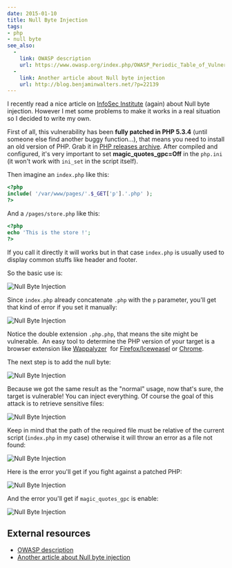 ```yaml
---
date: 2015-01-10
title: Null Byte Injection
tags:
- php
- null byte
see_also:
  -
    link: OWASP description
    url: https://www.owasp.org/index.php/OWASP_Periodic_Table_of_Vulnerabilities_-_Null_Byte_Injection
  -
    link: Another article about Null byte injection
    url: http://blog.benjaminwalters.net/?p=22139
---
```

I recently read a nice article on [InfoSec Institute](http://resources.infosecinstitute.com/null-byte-injection-php/ "Null byte injection") 
(again) about Null byte injection. 
However I met some problems to make it works in a real situation so I decided to write my own.

First of all, this vulnerability has been **fully patched in PHP 5.3.4** (until someone else find another buggy function...), that means you need to install an old version of PHP. 
Grab it in [PHP releases archive](http://php.net/releases/ "PHP releases"). 
After compiled and configured, it's very important to set **magic_quotes_gpc=Off** in the `php.ini` (it won't work with `ini_set` in the script itself).

Then imagine an `index.php` like this:

```php
<?php
include( '/var/www/pages/'.$_GET['p'].'.php' );
?>
```

And a `/pages/store.php` like this:

```php
<?php
echo 'This is the store !';
?>
```

If you call it directly it will works but in that case `index.php` is usually used to display common stuffs like header and footer. 
<!--more-->
So the basic use is:

![Null Byte Injection](/images/null_byte_injection_1.png)

Since `index.php` already concatenate `.php` with the `p` parameter, you'll get that kind of error if you set it manually:

![Null Byte Injection](/images/null_byte_injection_2.png)

Notice the double extension `.php.php`, that means the site might be vulnerable. 
An easy tool to determine the PHP version of your target is a browser extension like [Wappalyzer](https://wappalyzer.com/ "Wappalyzer") 
for [Firefox/Iceweasel](https://addons.mozilla.org/fr/firefox/addon/wappalyzer/ "Wappalyzer for Firefox/Iceweasel") 
or [Chrome](https://chrome.google.com/webstore/detail/wappalyzer/gppongmhjkpfnbhagpmjfkannfbllamg "Wappalyzer for Chrome").

The next step is to add the null byte:

![Null Byte Injection](/images/null_byte_injection_3.png)

Because we got the same result as the "normal" usage, now that's sure, the target is vulnerable! You can inject everything. 
Of course the goal of this attack is to retrieve sensitive files:

![Null Byte Injection](/images/null_byte_injection_5.png)

Keep in mind that the path of the required file must be relative of the current script (`index.php` in my case) otherwise it will throw an error as a file not found:

![Null Byte Injection](/images/null_byte_injection_4.png)

Here is the error you'll get if you fight against a patched PHP:

![Null Byte Injection](/images/null_byte_injection_7.png)

And the error you'll get if `magic_quotes_gpc` is enable:

![Null Byte Injection](/images/null_byte_injection_6.png)


## External resources

- [OWASP description](https://www.owasp.org/index.php/OWASP_Periodic_Table_of_Vulnerabilities_-_Null_Byte_Injection)
- [Another article about Null byte injection](http://blog.benjaminwalters.net/?p=22139)
